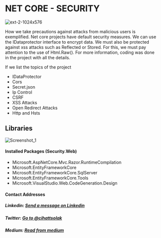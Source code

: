 # NET CORE - SECURITY

![ext-2-1024x576](https://user-images.githubusercontent.com/54249736/113513259-7fa07f80-9571-11eb-91f2-f9797f7441cf.jpg)

How we take precautions against attacks from malicious users is exemplified. Net core projects have default security measures. We can use the IDataprotector interface to encrypt data. We must also be protected against xss attacks such as Reflected or Stored. For this, we must pay attention to the use of Html.Raw(). For more information, coding was done in the project with all the details.

If we list the topics of the project
* IDataProtector
* Cors
* Secret.json
* Ip Control
* CSRF
* XSS Attacks
* Open Redirect Attacks
* Http and Hsts

## Libraries
![Screenshot_1](https://user-images.githubusercontent.com/54249736/113513236-55e75880-9571-11eb-8816-6b98a5a01ae5.png)

#### Installed Packages (Security.Web)
* Microsoft.AspNetCore.Mvc.Razor.RuntimeCompilation
* Microsoft.EntityFrameworkCore
* Microsoft.EntityFrameworkCore.SqlServer
* Microsoft.EntityFrameworkCore.Tools
* Microsoft.VisualStudio.Web.CodeGeneration.Design

#### Contact Addresses
##### Linkedin: [Send a message on Linkedin](https://www.linkedin.com/in/cihatsolak/) 
##### Twitter: [Go to @cihattsolak](https://twitter.com/cihattsolak)
##### Medium: [Read from medium](https://cihatsolak.medium.com/)
